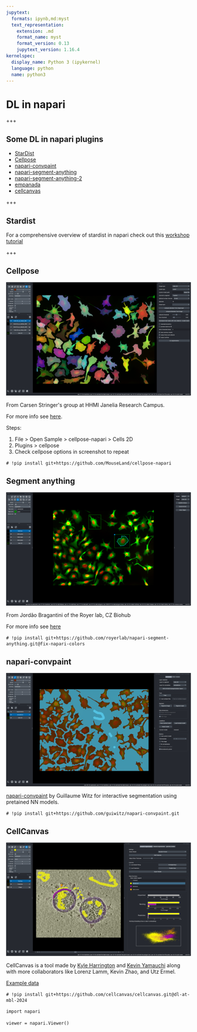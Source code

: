```yaml
---
jupytext:
  formats: ipynb,md:myst
  text_representation:
    extension: .md
    format_name: myst
    format_version: 0.13
    jupytext_version: 1.16.4
kernelspec:
  display_name: Python 3 (ipykernel)
  language: python
  name: python3
---
```


# DL in napari

+++

## Some DL in napari plugins

- [StarDist](https://github.com/stardist/stardist-napari)
- [Cellpose](https://github.com/MouseLand/cellpose-napari)
- [napari-convpaint](https://github.com/guiwitz/napari-convpaint)
- [napari-segment-anything](https://github.com/royerlab/napari-segment-anything)
- [napari-segment-anything-2](https://github.com/JoOkuma/napari-segment-anything-2)
- [empanada](https://empanada.readthedocs.io/en/latest/)
- [cellcanvas](https://cellcanvas.org/)

+++

## Stardist

For a comprehensive overview of stardist in napari check out this [workshop tutorial](https://kephale.github.io/napari-workshop-halfway-to-i2k/notebooks/segmenting_and_measuring_nuclei_stardist.html)

+++

## Cellpose

![A 2D cell segmentation with cellpose shown in napari](./resources/cellpose_screenshot.png)

From Carsen Stringer's group at HHMI Janelia Research Campus.

For more info see [here](https://github.com/MouseLand/cellpose-napari).

Steps:

1. File > Open Sample > cellpose-napari > Cells 2D
2. Plugins > cellpose
3. Check cellpose options in screenshot to repeat

```{code-cell} ipython3
# !pip install git+https://github.com/MouseLand/cellpose-napari
```

## Segment anything

![Screenshot of cells being segmented with napari segment anything plugin](./resources/napari_segment_anything.png)

From Jordão Bragantini of the Royer lab, CZ Biohub

For more info see [here](https://github.com/royerlab/napari-segment-anything)

```{code-cell} ipython3
# !pip install git+https://github.com/royerlab/napari-segment-anything.git@fix-napari-colors
```

## napari-convpaint

![napari-convpaint for interactive segmentation](./resources/napari_convpaint.png)

[napari-convpaint](https://github.com/guiwitz/napari-convpaint) by Guillaume Witz for interactive segmentation using pretained NN models.

```{code-cell} ipython3
# !pip install git+https://github.com/guiwitz/napari-convpaint.git
```

## CellCanvas

![A screenshot of cellcanvas interactive segmentation tool](./resources/cellcanvas_covid.png)

CellCanvas is a tool made by [Kyle Harrington](https://kyleharrington.com) and [Kevin Yamauchi](https://kevinyamauchi.github.io/) along with more collaborators like Lorenz Lamm, Kevin Zhao, and Utz Ermel.

[Example data](https://www.dropbox.com/scl/fi/dpxm20jjyj7j95u9qpdei/cropped_covid.zarr.zip?rlkey=5jzdkvqnyyxqtbc5b682eo5s6&dl=0)

```{code-cell} ipython3
# !pip install git+https://github.com/cellcanvas/cellcanvas.git@dl-at-mbl-2024
```

```{code-cell} ipython3
import napari

viewer = napari.Viewer()
```
